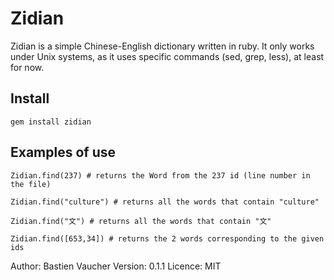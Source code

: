 Zidian
======

Zidian is a simple Chinese-English dictionary written in ruby.
It only works under Unix systems, as it uses specific commands (sed, grep, less), at least for now.

Install
---------

    gem install zidian

Examples of use
--------------
 
    Zidian.find(237) # returns the Word from the 237 id (line number in the file)

    Zidian.find("culture") # returns all the words that contain "culture"

    Zidian.find("文") # returns all the words that contain "文"

    Zidian.find([653,34]) # returns the 2 words corresponding to the given ids
 
Author:   Bastien Vaucher
Version:  0.1.1
Licence:  MIT